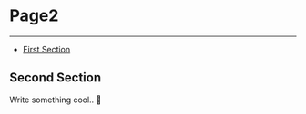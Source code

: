 # Page2

---

- [First Section](#section-1)

<a name="section-1"></a>
## Second Section

Write something cool.. 🦊
